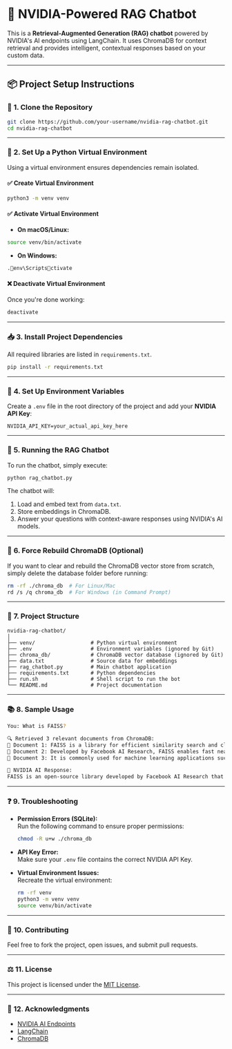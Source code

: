 
# 🎯 NVIDIA-Powered RAG Chatbot

This is a **Retrieval-Augmented Generation (RAG) chatbot** powered by NVIDIA's AI endpoints using LangChain. It uses ChromaDB for context retrieval and provides intelligent, contextual responses based on your custom data.

---

## 📦 **Project Setup Instructions**

### 🔧 **1. Clone the Repository**

```bash
git clone https://github.com/your-username/nvidia-rag-chatbot.git
cd nvidia-rag-chatbot
```

---

### 🐍 **2. Set Up a Python Virtual Environment**

Using a virtual environment ensures dependencies remain isolated.

#### ✅ **Create Virtual Environment**

```bash
python3 -m venv venv
```

#### ✅ **Activate Virtual Environment**

- **On macOS/Linux:**

```bash
source venv/bin/activate
```

- **On Windows:**

```bash
.env\Scriptsctivate
```

#### ❌ **Deactivate Virtual Environment**

Once you're done working:

```bash
deactivate
```

---

### 📥 **3. Install Project Dependencies**

All required libraries are listed in `requirements.txt`.

```bash
pip install -r requirements.txt
```

---

### 🔑 **4. Set Up Environment Variables**

Create a `.env` file in the root directory of the project and add your **NVIDIA API Key**:

```
NVIDIA_API_KEY=your_actual_api_key_here
```

---

### 🏃 **5. Running the RAG Chatbot**

To run the chatbot, simply execute:

```bash
python rag_chatbot.py
```

The chatbot will:
1. Load and embed text from `data.txt`.
2. Store embeddings in ChromaDB.
3. Answer your questions with context-aware responses using NVIDIA's AI models.

---

### 🛑 **6. Force Rebuild ChromaDB (Optional)**

If you want to clear and rebuild the ChromaDB vector store from scratch, simply delete the database folder before running:

```bash
rm -rf ./chroma_db  # For Linux/Mac
rd /s /q chroma_db  # For Windows (in Command Prompt)
```

---

### 📝 **7. Project Structure**

```
nvidia-rag-chatbot/
│
├── venv/                  # Python virtual environment
├── .env                   # Environment variables (ignored by Git)
├── chroma_db/             # ChromaDB vector database (ignored by Git)
├── data.txt               # Source data for embeddings
├── rag_chatbot.py         # Main chatbot application
├── requirements.txt       # Python dependencies
├── run.sh                 # Shell script to run the bot
└── README.md              # Project documentation
```

---

### 📚 **8. Sample Usage**

```bash
You: What is FAISS?

🔍 Retrieved 3 relevant documents from ChromaDB:
📄 Document 1: FAISS is a library for efficient similarity search and clustering of dense vectors.
📄 Document 2: Developed by Facebook AI Research, FAISS enables fast nearest neighbor search.
📄 Document 3: It is commonly used for machine learning applications such as vector search.

🤖 NVIDIA AI Response:
FAISS is an open-source library developed by Facebook AI Research that facilitates efficient similarity search and clustering of dense vectors, widely used in machine learning applications.
```

---

### ❓ **9. Troubleshooting**

- **Permission Errors (SQLite):**  
  Run the following command to ensure proper permissions:
  ```bash
  chmod -R u+w ./chroma_db
  ```

- **API Key Error:**  
  Make sure your `.env` file contains the correct NVIDIA API Key.

- **Virtual Environment Issues:**  
  Recreate the virtual environment:
  ```bash
  rm -rf venv
  python3 -m venv venv
  source venv/bin/activate
  ```

---

### 🙌 **10. Contributing**

Feel free to fork the project, open issues, and submit pull requests.

---

### ⚖️ **11. License**

This project is licensed under the [MIT License](LICENSE).

---

### 🚀 **12. Acknowledgments**

- [NVIDIA AI Endpoints](https://build.nvidia.com/)
- [LangChain](https://docs.langchain.com/)
- [ChromaDB](https://docs.trychroma.com/)
